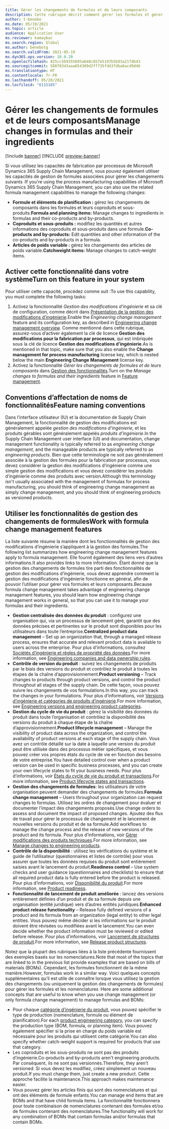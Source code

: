 ```yaml
---
title: Gérer les changements de formules et de leurs composants
description: Cette rubrique décrit comment gérer les formules et gérer les changements des données principales de la fabrication de processus.
author: t-benebo
ms.date: 05/19/2021
ms.topic: article
audience: Application User
ms.reviewer: kamaybac
ms.search.region: Global
ms.author: benebotg
ms.search.validFrom: 2021-05-19
ms.dyn365.ops.version: 10.0.20
ms.openlocfilehash: 825cc5b9355695a648c857e5197b5b93a21fdb43
ms.sourcegitcommit: 588f8343aaa654309d2ff735fd437dba6acd9d46
ms.translationtype: HT
ms.contentlocale: fr-FR
ms.lasthandoff: 05/28/2021
ms.locfileid: "6115185"
---
```

# <a name="manage-changes-in-formulas-and-their-ingredients"></a><span data-ttu-id="1b558-103">Gérer les changements de formules et de leurs composants</span><span class="sxs-lookup"><span data-stu-id="1b558-103">Manage changes in formulas and their ingredients</span></span>

[!include [banner](../includes/banner.md)]
[!INCLUDE [preview-banner](../includes/preview-banner.md)]

<span data-ttu-id="1b558-104">Si vous utilisez les capacités de fabrication par processus de Microsoft Dynamics 365 Supply Chain Management, vous pouvez également utiliser les capacités de gestion de formules associées pour gérer les changements suivants :</span><span class="sxs-lookup"><span data-stu-id="1b558-104">If you're using the process manufacturing capabilities of Microsoft Dynamics 365 Supply Chain Management, you can also use the related formula management capabilities to manage the following changes:</span></span>

- <span data-ttu-id="1b558-105">**Formule et éléments de planification :** gérez les changements de composants dans les formules et leurs coproduits et sous-produits.</span><span class="sxs-lookup"><span data-stu-id="1b558-105">**Formula and planning items:** Manage changes to ingredients in formulas and their co-products and by-products.</span></span>
- <span data-ttu-id="1b558-106">**Coproduits et sous-produits :** modifiez les quantités et autres informations des coproduits et sous-produits dans une formule.</span><span class="sxs-lookup"><span data-stu-id="1b558-106">**Co-products and by-products:** Edit quantities and other information of the co-products and by-products in a formula.</span></span>
- <span data-ttu-id="1b558-107">**Articles de poids variable :** gérez les changements des articles de poids variable.</span><span class="sxs-lookup"><span data-stu-id="1b558-107">**Catchweight items:** Manage changes to catch-weight items.</span></span>

## <a name="turn-on-this-feature-in-your-system"></a><span data-ttu-id="1b558-108">Activer cette fonctionnalité dans votre système</span><span class="sxs-lookup"><span data-stu-id="1b558-108">Turn on this feature in your system</span></span>

<span data-ttu-id="1b558-109">Pour utiliser cette capacité, procédez comme suit :</span><span class="sxs-lookup"><span data-stu-id="1b558-109">To use this capability, you must complete the following tasks:</span></span>

1. <span data-ttu-id="1b558-110">Activez la fonctionnalité *Gestion des modifications d’ingénierie* et sa clé de configuration, comme décrit dans [Présentation de la gestion des modifications d’ingénierie](product-engineering-overview.md).</span><span class="sxs-lookup"><span data-stu-id="1b558-110">Enable the *Engineering change management* feature and its configuration key, as described in [Engineering change management overview](product-engineering-overview.md).</span></span> <span data-ttu-id="1b558-111">Comme mentionné dans cette rubrique, assurez-vous d’activer également la clé de licence **Gestion des modifications pour la fabrication par processus**, qui est imbriquée sous la clé de licence **Gestion des modifications d’ingénierie**.</span><span class="sxs-lookup"><span data-stu-id="1b558-111">As is mentioned in that topic, make sure that you also enable the **Change management for process manufacturing** license key, which is nested below the main **Engineering Change Management** license key.</span></span>
1. <span data-ttu-id="1b558-112">Activez la fonctionnalité *Gérer les changements de formules et de leurs composants* dans [Gestion des fonctionnalités](../../fin-ops-core/fin-ops/get-started/feature-management/feature-management-overview.md).</span><span class="sxs-lookup"><span data-stu-id="1b558-112">Turn on the *Manage changes to formulas and their ingredients* feature in [Feature management](../../fin-ops-core/fin-ops/get-started/feature-management/feature-management-overview.md).</span></span>

## <a name="feature-naming-conventions"></a><span data-ttu-id="1b558-113">Conventions d’affectation de noms de fonctionnalités</span><span class="sxs-lookup"><span data-stu-id="1b558-113">Feature naming conventions</span></span>

<span data-ttu-id="1b558-114">Dans l’interface utilisateur (IU) et la documentation de Supply Chain Management, la fonctionnalité de gestion des modifications est généralement appelée *gestion des modifications d’ingénierie*, et les produits gérables sont généralement appelés *produits d’ingénierie*.</span><span class="sxs-lookup"><span data-stu-id="1b558-114">In the Supply Chain Management user interface (UI) and documentation, change management functionality is typically referred to as *engineering change management*, and the manageable products are typically referred to as *engineering products*.</span></span> <span data-ttu-id="1b558-115">Bien que cette terminologie ne soit pas généralement associée à la gestion des formules pour la fabrication par processus, vous devez considérer la gestion des modifications d’ingénierie comme une simple gestion des modifications et vous devez considérer les produits d’ingénierie comme des produits avec version.</span><span class="sxs-lookup"><span data-stu-id="1b558-115">Although this terminology isn't usually associated with the management of formulas for process manufacturing, you should think of engineering change management as simply change management, and you should think of engineering products as versioned products.</span></span>

## <a name="work-with-formula-change-management-features"></a><span data-ttu-id="1b558-116">Utiliser les fonctionnalités de gestion des changements de formules</span><span class="sxs-lookup"><span data-stu-id="1b558-116">Work with formula change management features</span></span>

<span data-ttu-id="1b558-117">La liste suivante résume la manière dont les fonctionnalités de gestion des modifications d’ingénierie s’appliquent à la gestion des formules.</span><span class="sxs-lookup"><span data-stu-id="1b558-117">The following list summarizes how engineering change management features apply to formula management.</span></span> <span data-ttu-id="1b558-118">Elle fournit également des liens vers d’autres informations.</span><span class="sxs-lookup"><span data-stu-id="1b558-118">It also provides links to more information.</span></span> <span data-ttu-id="1b558-119">Étant donné que la gestion des changements de formules tire parti des fonctionnalités de gestion des modifications d’ingénierie, vous devez apprendre comment la gestion des modifications d'ingénierie fonctionne en général, afin de pouvoir l’utiliser pour gérer vos formules et leurs composants.</span><span class="sxs-lookup"><span data-stu-id="1b558-119">Because formula change management takes advantage of engineering change management features, you should learn how engineering change management works in general, so that you can use it to manage your formulas and their ingredients.</span></span>

- <span data-ttu-id="1b558-120">**Gestion centralisée des données du produit** : configurez une organisation qui, via un processus de lancement géré, garantit que des données précises et pertinentes sur le produit sont disponibles pour les utilisateurs dans toute l’entreprise.</span><span class="sxs-lookup"><span data-stu-id="1b558-120">**Centralized product data management** – Set up an organization that, through a managed release process, ensures that accurate and relevant product data is available to users across the enterprise.</span></span> <span data-ttu-id="1b558-121">Pour plus d’informations, consultez [Sociétés d’ingénierie et règles de propriété des données](engineering-org-data-ownership-rules.md).</span><span class="sxs-lookup"><span data-stu-id="1b558-121">For more information, see [Engineering companies and data ownership rules](engineering-org-data-ownership-rules.md).</span></span>
- <span data-ttu-id="1b558-122">**Contrôle de version du produit** : suivez les changements de produits par le biais des versions du produit et contrôlez le produit à toutes les étapes de la chaîne d’approvisionnement.</span><span class="sxs-lookup"><span data-stu-id="1b558-122">**Product versioning** – Track changes to products through product versions, and control the product throughout all stages of the supply chain.</span></span> <span data-ttu-id="1b558-123">De cette façon, vous pouvez suivre les changements de vos formulations.</span><span class="sxs-lookup"><span data-stu-id="1b558-123">In this way, you can track the changes in your formulations.</span></span> <span data-ttu-id="1b558-124">Pour plus d’informations, voir [Versions d’ingénierie et catégories de produits d’ingénierie](engineering-versions-product-category.md).</span><span class="sxs-lookup"><span data-stu-id="1b558-124">For more information, see [Engineering versions and engineering product categories](engineering-versions-product-category.md).</span></span>
- <span data-ttu-id="1b558-125">**Gestion du cycle de vie du produit** : gérez la visibilité des données du produit dans toute l’organisation et contrôlez la disponibilité des versions du produit à chaque étape de la chaîne d’approvisionnement.</span><span class="sxs-lookup"><span data-stu-id="1b558-125">**Product lifecycle management** – Manage the visibility of product data across the organization, and control the availability of product versions at each stage of the supply chain.</span></span> <span data-ttu-id="1b558-126">Vous avez un contrôle détaillé sur la date à laquelle une version du produit peut être utilisée dans des processus métier spécifiques, et vous pouvez créer vos propres états du cycle de vie en fonction des besoins de votre entreprise.</span><span class="sxs-lookup"><span data-stu-id="1b558-126">You have detailed control over when a product version can be used in specific business processes, and you can create your own lifecycle states to fit your business needs.</span></span> <span data-ttu-id="1b558-127">Pour plus d’informations, voir [États du cycle de vie du produit et transactions](product-lifecycle-state-transactions.md).</span><span class="sxs-lookup"><span data-stu-id="1b558-127">For more information, see [Product lifecycle states and transactions](product-lifecycle-state-transactions.md).</span></span>
- <span data-ttu-id="1b558-128">**Gestion des changements de formules**: les utilisateurs de votre organisation peuvent demander des changements de formules.</span><span class="sxs-lookup"><span data-stu-id="1b558-128">**Formula change management** – Users throughout your organization can request changes to formulas.</span></span> <span data-ttu-id="1b558-129">Utilisez les ordres de changement pour évaluer et documenter l’impact des changements proposés.</span><span class="sxs-lookup"><span data-stu-id="1b558-129">Use change orders to assess and document the impact of proposed changes.</span></span> <span data-ttu-id="1b558-130">Ajoutez des flux de travail pour gérer le processus de changement et le lancement de nouvelles versions du produit et de sa formule.</span><span class="sxs-lookup"><span data-stu-id="1b558-130">Add workflows to manage the change process and the release of new versions of the product and its formula.</span></span> <span data-ttu-id="1b558-131">Pour plus d’informations, voir [Gérer modifications des produits techniques](engineering-change-management.md).</span><span class="sxs-lookup"><span data-stu-id="1b558-131">For more information, see [Manage changes to engineering products](engineering-change-management.md).</span></span>
- <span data-ttu-id="1b558-132">**Contrôle de la disponibilité** : utilisez les vérifications du système et le guide de l’utilisateur (questionnaires et listes de contrôle) pour vous assurer que toutes les données requises du produit sont entièrement saisies avant le lancement du produit.</span><span class="sxs-lookup"><span data-stu-id="1b558-132">**Readiness control** – Use system checks and user guidance (questionnaires and checklists) to ensure that all required product data is fully entered before the product is released.</span></span> <span data-ttu-id="1b558-133">Pour plus d’informations, voir [Disponibilité du produit](product-readiness.md).</span><span class="sxs-lookup"><span data-stu-id="1b558-133">For more information, see [Product readiness](product-readiness.md).</span></span>
- <span data-ttu-id="1b558-134">**Fonctionnalité de lancement de produit améliorée** : lancez des versions entièrement définies d’un produit et de sa formule depuis une organisation (entité juridique) vers d’autres entités juridiques.</span><span class="sxs-lookup"><span data-stu-id="1b558-134">**Enhanced product release functionality** – Release fully defined versions of a product and its formula from an organization (legal entity) to other legal entities.</span></span> <span data-ttu-id="1b558-135">Vous pouvez même décider si les informations sur le produit doivent être révisées ou modifiées avant le lancement.</span><span class="sxs-lookup"><span data-stu-id="1b558-135">You can even decide whether the product information must be reviewed or edited before release.</span></span> <span data-ttu-id="1b558-136">Pour plus d’informations, voir [Lancement de structures de produit](release-product-structure.md).</span><span class="sxs-lookup"><span data-stu-id="1b558-136">For more information, see [Release product structures](release-product-structure.md).</span></span>

<span data-ttu-id="1b558-137">Notez que la plupart des rubriques liées à la liste précédente fournissent des exemples basés sur les nomenclatures.</span><span class="sxs-lookup"><span data-stu-id="1b558-137">Note that most of the topics that are linked to in the previous list provide examples that are based on bills of materials (BOMs).</span></span> <span data-ttu-id="1b558-138">Cependant, les formules fonctionnent de la même manière.</span><span class="sxs-lookup"><span data-stu-id="1b558-138">However, formulas work in a similar way.</span></span> <span data-ttu-id="1b558-139">Voici quelques concepts supplémentaires qu’il est utile de connaître lorsque vous utilisez la gestion des changements (ou uniquement la gestion des changements de formules) pour gérer les formules et les nomenclatures :</span><span class="sxs-lookup"><span data-stu-id="1b558-139">Here are some additional concepts that are useful to know when you use change management (or only formula change management) to manage formulas and BOMs:</span></span>

- <span data-ttu-id="1b558-140">Pour chaque [catégorie d’ingénierie du produit](engineering-versions-product-category.md), vous pouvez spécifier le type de production (nomenclature, formule ou élément de planification).</span><span class="sxs-lookup"><span data-stu-id="1b558-140">For each [product engineering category](engineering-versions-product-category.md), you can specify the production type (BOM, formula, or planning item).</span></span> <span data-ttu-id="1b558-141">Vous pouvez également spécifier si la prise en charge du poids variable est nécessaire pour les produits qui utilisent cette catégorie.</span><span class="sxs-lookup"><span data-stu-id="1b558-141">You can also specify whether catch-weight support is required for products that use that category.</span></span>
- <span data-ttu-id="1b558-142">Les coproduits et les sous-produits ne sont pas des produits d’ingénierie.</span><span class="sxs-lookup"><span data-stu-id="1b558-142">Co-products and by-products aren't engineering products.</span></span> <span data-ttu-id="1b558-143">Par conséquent, ils ne sont pas versionnés.</span><span class="sxs-lookup"><span data-stu-id="1b558-143">Therefore, they aren't versioned.</span></span> <span data-ttu-id="1b558-144">Si vous devez les modifiez, créez simplement un nouveau produit.</span><span class="sxs-lookup"><span data-stu-id="1b558-144">If you must change them, just create a new product.</span></span> <span data-ttu-id="1b558-145">Cette approche facilite la maintenance.</span><span class="sxs-lookup"><span data-stu-id="1b558-145">This approach makes maintenance easier.</span></span>
- <span data-ttu-id="1b558-146">Vous pouvez gérer les articles finis qui sont des nomenclatures et qui ont des éléments de formule enfants.</span><span class="sxs-lookup"><span data-stu-id="1b558-146">You can manage end items that are BOMs and that have child formula items.</span></span> <span data-ttu-id="1b558-147">La fonctionnalité fonctionnera pour toute combinaison de nomenclatures contenant des formules et/ou de formules contenant des nomenclatures.</span><span class="sxs-lookup"><span data-stu-id="1b558-147">The functionality will work for any combination of BOMs that contain formulas and/or formulas that contain BOMs.</span></span>
